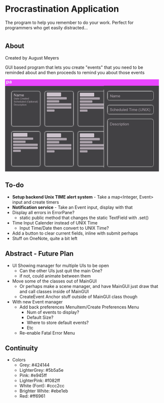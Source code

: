 # Procrastination Application
The program to help you remember to do your work. Perfect for programmers who get easily distracted...
#

## About
Created by August Meyers

GUI based program that lets you create "events" that you need to be reminded about and then proceeds to remind you about those events 

![Screenshot](https://github.com/meyersa/ProcrastinationApplication/blob/master/assets/ProcrastinationApplicationGUI.png)

## To-do
- **Setup backend Unix TIME alert system** - Take a map<Integer, Event> input and create timers
- **Notification service** - Take an Event input, display with that 
- Display all errors in ErrorPane? 
	- static public method that changes the static TextField with .set()
- Time Input Calender instead of UNIX Time
	- Input Time/Date then convert to UNIX Time? 
- Add a button to clear current fields, inline with submit perhaps
- Stuff on OneNote, quite a bit left

## Abstract - Future Plan
- UI Showing manager for multiple UIs to be open 
	- Can the other UIs just quit the main One? 
	- if not, could animate between them
- Move some of the classes out of MainGUI
	- Or perhaps make a scene manager, and have MainGUI just draw that and call classes inside of MainGUI
	- CreateEvent Anchor stuff outside of MainGUI class though
- With new Event manager
	- Add back preferences MenuItem/Create Preferences Menu
		- Num of events to display? 
		- Default Size? 
		- Where to store default events? 
		- Etc
	- Re-enable Fatal Error Menu

## Continuity
- Colors
	- Grey: #424144
	- LighterGrey: #5b5a5e
	- Pink: #e945ff
	- LighterPink: #f082ff
	- White (Font): #ccc2cc
	- Brighter White: #ebe1eb
	- Red: #ff6961